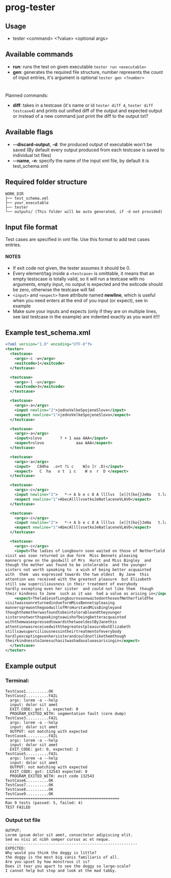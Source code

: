 # prog-tester
## Usage
- tester \<command> \<?value> \<optional args>

## Available commands
- **run**: runs the test on given executable `tester run <executable>`
- **gen**: generates the required file structure, number represents the count of input entries, it's argument is optional `tester gen <?number>`
#
Planned commands:
- **diff**: takes in a testcase (it's name or id `tester diff 4`, `tester diff testcase4`) and prints out unified diff of the output and expected output or instead of a new command just print the diff to the output txt?
## Available flags
- **--discard-output**, **-d**: the produced output of executable won't be saved (By default every output produced from each testcase is saved to individual txt files)
- **--name**, **-n**: specify the name of the input xml file, by default it is test_schema.xml

## Required folder structure
```
WORK_DIR
├── test_schema.xml
├── your_executable
├── tester
└── outputs/ (This folder will be auto generated, if -d not provided)
```

## Input file format
Test cases are specified in xml file. Use this format to add test cases entries.
#### NOTES
- If exit code not given, the tester assumes it should be 0.
- Every element/tag inside a `<testcase>` is omittable, it means that an empty testscase is totally valid, so it will run a testcase with no arguments, empty input, no output is expected and the exitcode should be zero, otherwise the testcase will fail
- `<input>` and `<expect>` have attribute named **newline**, which is useful when you need enters at the end of you input (or expect), see in example
- Make sure your inputs and expects (only if they are on multiple lines, see last testcase in the example) are indented exactly as you want it!!!

## Example test_schema.xml
```xml
<?xml version="1.0" encoding="UTF-8"?>
<tester>
  <testcase>
    <args>-c -w</args>
    <exitcode>1</exitcode>
  </testcase>

  <testcase>
    <args>-l -u</args>
    <exitcode>3</exitcode>
  </testcase>

  <testcase>
    <args>-a</args>
    <input newline="2">jednoVelkeSpojeneSlovo</input>
    <expect newline="1">jednoVelkeSpojeneSlovo</expect>
  </testcase>

  <testcase>
    <args>-a</args>
    <input>slovo        ? + 1 aaa AAA</input>
    <expect>slovo              aaa AAA</expect>
  </testcase>

  <testcase>
    <args>-a</args>
    <input>   C84ha  .o+t ?i c    W[o ]r .D)</input>
    <expect>   C  ha   o t  i c    W o  r  D </expect>
  </testcase>

  <testcase>
    <args>-c</args>
    <input newline="2">   *-+ A b e c 8 A llllvs  [e][t]ko{}JeNa   t.lac89e741ne +V+  L??A?V ??O</input>
    <expect newline="1">AbecAllllvsetkoJeNatlaceneVLAVO</expect>
  </testcase>

  <testcase>
    <args>-c</args>
    <input newline="2">   *-+ A b e c 8 A llllvs  [e][t]ko{}JeNa   t.lac89e741ne +V+  L??A?V ??O</input>
    <expect newline="1">AbecAllllvsetkoJeNatlaceneVLAVO</expect>
  </testcase>

  <testcase>
    <args>-c</args>
    <input>The ladies of Longbourn soon waited on those of Netherfield  The
visit was soon returned in due form  Miss Bennets pleasing
manners grew on the goodwill of Mrs  Hurst and Miss Bingley  and
though the mother was found to be intolerable  and the younger
sisters not worth speaking to  a wish of being better acquainted
with  them  was expressed towards the two eldest  By Jane  this
attention was received with the greatest pleasure  but Elizabeth
still saw superciliousness in their treatment of everybody 
hardly excepting even her sister  and could not like them  though
their kindness to Jane  such as it was  had a value as arising in</input>
    <expect>TheladiesofLongbournsoonwaitedonthoseofNetherfieldThe
visitwassoonreturnedindueformMissBennetspleasing
mannersgrewonthegoodwillofMrsHurstandMissBingleyand
thoughthemotherwasfoundtobeintolerableandtheyounger
sistersnotworthspeakingtoawishofbeingbetteracquainted
withthemwasexpressedtowardsthetwoeldestByJanethis
attentionwasreceivedwiththegreatestpleasurebutElizabeth
stillsawsuperciliousnessintheirtreatmentofeverybody
hardlyexceptingevenhersisterandcouldnotlikethemthough
theirkindnesstoJanesuchasitwashadavalueasarisingin</expect>
  </testcase>
</tester>
```
## Example output
### Terminal:
```
TestCase1..........OK
TestCase2..........FAIL
  args: lorem -a --help
  input: dolor sit amet
  EXIT_CODE: got: 1, expected: 0
  PROGRAM_EXITED_WITH: segmentation fault (core dump)
TestCase3..........FAIL
  args: lorem -a --help
  input: dolor sit amet
  OUTPUT: not matching with expected
TestCase4..........FAIL
  args: lorem -a --help
  input: dolor sit amet
  EXIT_CODE: got: 0, expected: 2
TestCase5..........FAIL
  args: lorem -a --help
  input: dolor sit amet
  OUTPUT: not matching with expected
  EXIT_CODE: got: 132543 expected: 0
  PROGRAM_EXITED_WITH: exit code 132543 
TestCase6..........OK
TestCase7..........OK
TestCase8..........OK
TestCase9..........OK
==================================================
Ran 9 tests (passed: 5, failed: 4)
TEST FAILED
```
### Output txt file
```
OUTPUT:
Lorem ipsum dolor sit amet, consectetur adipiscing elit. 
Sed eu nisi at nibh semper cursus ac et neque.
----------------------------------------------------------
EXPECTED:
Why would you think the doggy is little?
the doggy is the most big canis familiaris of all.
Are you upset by how monstrous it is?
Does it tear you apart to see the doggy so large-scale?
I cannot help but stop and look at the mad tabby.
```